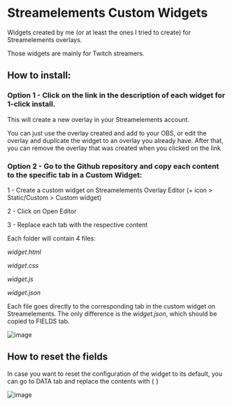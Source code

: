 <h1>Streamelements Custom Widgets</h1>
<p>Widgets created by me (or at least the ones I tried to create) for Streamelements overlays.</p>
<p>Those widgets are mainly for Twitch streamers.</p>
<h2 id="toggle-install" class="toggle">How to install:</h2>
<div id="collapsible-install" class="collapsible">
  <h3>Option 1 - Click on the link in the description of each widget for 1-click install.</h3>
  <p>This will create a new overlay in your Streamelements account.</p>
  <p>You can just use the overlay created and add to your OBS, or edit the overlay and duplicate the widget to an overlay you already have. After that, you can remove the overlay that was created when you clicked on the link</p>
  <h3>Option 2 - Go to the Github repository and copy each content to the specific tab in a Custom Widget:</h3>
  <p>1 - Create a custom widget on Streamelements Overlay Editor (+ icon &gt; Static/Custom &gt; Custom widget)</p>
  <p>2 - Click on Open Editor</p>
  <p>3 - Replace each tab with the respective content</p>
  <!-- <h2>Description on how it works</h2> -->
  <p>Each folder will contain 4 files:</p>
  <p><em>widget.html</em></p>
  <p><em>widget.css</em></p>
  <p><em>widget.js</em></p>
  <p><em>widget.json</em></p>
  <p>Each file goes directly to the corresponding tab in the custom widget on Streamelements. The only difference is the <em>widget.json</em>, which should be copied to FIELDS tab.</p>
  <p><img src="https://user-images.githubusercontent.com/75918726/219300427-f0d2a41e-7a66-4baf-8e5b-d2cd716a78d3.png" alt="image"></p>
</div>
<h2 id="toggle-reset" class="toggle">How to reset the fields</h2>
<div id="collapsible-reset" class="collapsible">
  <p>In case you want to reset the configuration of the widget to its default, you can go to DATA tab and replace the contents with { }</p>
  <p><img src="https://user-images.githubusercontent.com/75918726/219302604-7b0d556f-fdc4-45ae-8484-f5edcfadd441.png" alt="image"></p>
</div>
